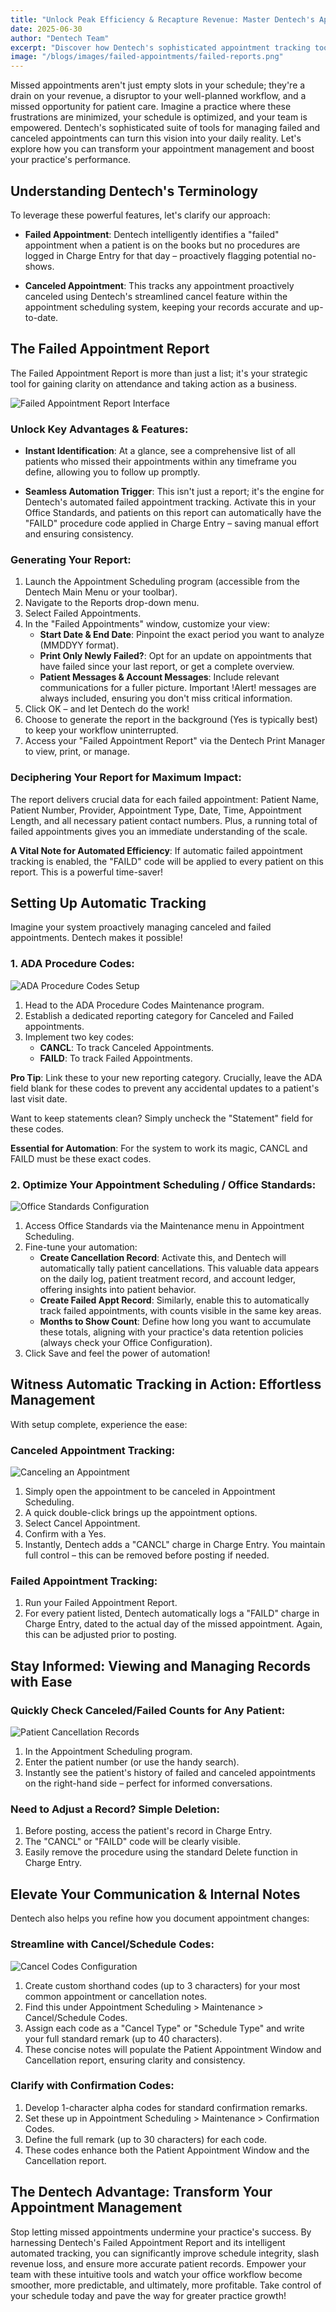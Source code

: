 ```yaml
---
title: "Unlock Peak Efficiency & Recapture Revenue: Master Dentech's Appointment Tracking Solutions"
date: 2025-06-30
author: "Dentech Team"
excerpt: "Discover how Dentech's sophisticated appointment tracking tools can minimize missed appointments, optimize your schedule, and boost your practice's performance."
image: "/blogs/images/failed-appointments/failed-reports.png"
---
```


Missed appointments aren't just empty slots in your schedule; they're a drain on your revenue, a disruptor to your well-planned workflow, and a missed opportunity for patient care. Imagine a practice where these frustrations are minimized, your schedule is optimized, and your team is empowered. Dentech's sophisticated suite of tools for managing failed and canceled appointments can turn this vision into your daily reality. Let's explore how you can transform your appointment management and boost your practice's performance.

## Understanding Dentech's Terminology

To leverage these powerful features, let's clarify our approach:

- **Failed Appointment**: Dentech intelligently identifies a "failed" appointment when a patient is on the books but no procedures are logged in Charge Entry for that day – proactively flagging potential no-shows.

- **Canceled Appointment**: This tracks any appointment proactively canceled using Dentech's streamlined cancel feature within the appointment scheduling system, keeping your records accurate and up-to-date.

## The Failed Appointment Report

The Failed Appointment Report is more than just a list; it's your strategic tool for gaining clarity on attendance and taking action as a business.

![Failed Appointment Report Interface](/blogs/images/failed-appointments/failed-reports.png)

### Unlock Key Advantages & Features:

- **Instant Identification**: At a glance, see a comprehensive list of all patients who missed their appointments within any timeframe you define, allowing you to follow up promptly.

- **Seamless Automation Trigger**: This isn't just a report; it's the engine for Dentech's automated failed appointment tracking. Activate this in your Office Standards, and patients on this report can automatically have the "FAILD" procedure code applied in Charge Entry – saving manual effort and ensuring consistency.

### Generating Your Report:

1. Launch the Appointment Scheduling program (accessible from the Dentech Main Menu or your toolbar).
2. Navigate to the Reports drop-down menu.
3. Select Failed Appointments.
4. In the "Failed Appointments" window, customize your view:
   - **Start Date & End Date**: Pinpoint the exact period you want to analyze (MMDDYY format).
   - **Print Only Newly Failed?**: Opt for an update on appointments that have failed since your last report, or get a complete overview.
   - **Patient Messages & Account Messages**: Include relevant communications for a fuller picture. Important !Alert! messages are always included, ensuring you don't miss critical information.
5. Click OK – and let Dentech do the work!
6. Choose to generate the report in the background (Yes is typically best) to keep your workflow uninterrupted.
7. Access your "Failed Appointment Report" via the Dentech Print Manager to view, print, or manage.

### Deciphering Your Report for Maximum Impact:

The report delivers crucial data for each failed appointment: Patient Name, Patient Number, Provider, Appointment Type, Date, Time, Appointment Length, and all necessary patient contact numbers. Plus, a running total of failed appointments gives you an immediate understanding of the scale.

**A Vital Note for Automated Efficiency**: If automatic failed appointment tracking is enabled, the "FAILD" code will be applied to every patient on this report. This is a powerful time-saver!

## Setting Up Automatic Tracking

Imagine your system proactively managing canceled and failed appointments. Dentech makes it possible!

### 1. ADA Procedure Codes:

![ADA Procedure Codes Setup](/blogs/images/failed-appointments/ada-codes.png)

1. Head to the ADA Procedure Codes Maintenance program.
2. Establish a dedicated reporting category for Canceled and Failed appointments.
3. Implement two key codes:
   - **CANCL**: To track Canceled Appointments.
   - **FAILD**: To track Failed Appointments.

**Pro Tip**: Link these to your new reporting category. Crucially, leave the ADA field blank for these codes to prevent any accidental updates to a patient's last visit date.

Want to keep statements clean? Simply uncheck the "Statement" field for these codes.

**Essential for Automation**: For the system to work its magic, CANCL and FAILD must be these exact codes.

### 2. Optimize Your Appointment Scheduling / Office Standards:

![Office Standards Configuration](/blogs/images/failed-appointments/office-standards.png)

1. Access Office Standards via the Maintenance menu in Appointment Scheduling.
2. Fine-tune your automation:
   - **Create Cancellation Record**: Activate this, and Dentech will automatically tally patient cancellations. This valuable data appears on the daily log, patient treatment record, and account ledger, offering insights into patient behavior.
   - **Create Failed Appt Record**: Similarly, enable this to automatically track failed appointments, with counts visible in the same key areas.
   - **Months to Show Count**: Define how long you want to accumulate these totals, aligning with your practice's data retention policies (always check your Office Configuration).
3. Click Save and feel the power of automation!

## Witness Automatic Tracking in Action: Effortless Management

With setup complete, experience the ease:

### Canceled Appointment Tracking:

![Canceling an Appointment](/blogs/images/failed-appointments/cancel-appt.png)

1. Simply open the appointment to be canceled in Appointment Scheduling.
2. A quick double-click brings up the appointment options.
3. Select Cancel Appointment.
4. Confirm with a Yes.
5. Instantly, Dentech adds a "CANCL" charge in Charge Entry. You maintain full control – this can be removed before posting if needed.

### Failed Appointment Tracking:

1. Run your Failed Appointment Report.
2. For every patient listed, Dentech automatically logs a "FAILD" charge in Charge Entry, dated to the actual day of the missed appointment. Again, this can be adjusted prior to posting.

## Stay Informed: Viewing and Managing Records with Ease

### Quickly Check Canceled/Failed Counts for Any Patient:

![Patient Cancellation Records](/blogs/images/failed-appointments/patient-cancellation.png)

1. In the Appointment Scheduling program.
2. Enter the patient number (or use the handy search).
3. Instantly see the patient's history of failed and canceled appointments on the right-hand side – perfect for informed conversations.

### Need to Adjust a Record? Simple Deletion:

1. Before posting, access the patient's record in Charge Entry.
2. The "CANCL" or "FAILD" code will be clearly visible.
3. Easily remove the procedure using the standard Delete function in Charge Entry.

## Elevate Your Communication & Internal Notes

Dentech also helps you refine how you document appointment changes:

### Streamline with Cancel/Schedule Codes:

![Cancel Codes Configuration](/blogs/images/failed-appointments/cancel-codes.png)

1. Create custom shorthand codes (up to 3 characters) for your most common appointment or cancellation notes.
2. Find this under Appointment Scheduling > Maintenance > Cancel/Schedule Codes.
3. Assign each code as a "Cancel Type" or "Schedule Type" and write your full standard remark (up to 40 characters).
4. These concise notes will populate the Patient Appointment Window and Cancellation report, ensuring clarity and consistency.

### Clarify with Confirmation Codes:

1. Develop 1-character alpha codes for standard confirmation remarks.
2. Set these up in Appointment Scheduling > Maintenance > Confirmation Codes.
3. Define the full remark (up to 30 characters) for each code.
4. These codes enhance both the Patient Appointment Window and the Cancellation report.

## The Dentech Advantage: Transform Your Appointment Management

Stop letting missed appointments undermine your practice's success. By harnessing Dentech's Failed Appointment Report and its intelligent automated tracking, you can significantly improve schedule integrity, slash revenue loss, and ensure more accurate patient records. Empower your team with these intuitive tools and watch your office workflow become smoother, more predictable, and ultimately, more profitable. Take control of your schedule today and pave the way for greater practice growth!
